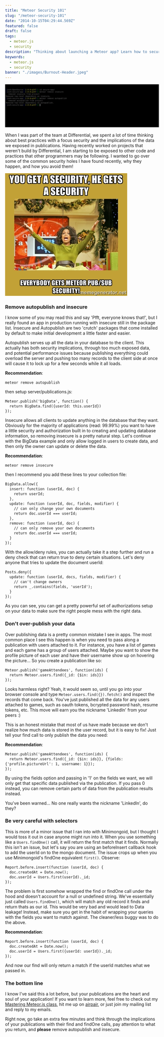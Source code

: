 ```yaml
---
title: "Meteor Security 101"
slug: "/meteor-security-101"
date: "2014-10-15T04:29:44.569Z"
featured: false
draft: false
tags:
  - meteor.js
  - security
description: "Thinking about launching a Meteor app? Learn how to secure it."
keywords:
  - meteor.js
  - security
banner: "./images/Burnout-Header.jpeg"
---
```


![header-cover](./images/security-blankets.jpg)

When I was part of the team at Differential, we spent a lot of time thinking about best practices with a focus security and the implications of the data we exposed in publications. Having recently worked on projects that weren't build by Differential, I am starting to be exposed to other code and practices that other programmers may be following. I wanted to go over some of the common security holes I have found recently, why they happen, and how you avoid them!

![everyone-gets-security](./images/everyone-gets-security.jpg)

### Remove autopublish and insecure

I know some of you may read this and say 'Pfft, everyone knows that!', but I really found an app in production running with insecure still in the package list. Insecure and Autopublish are two 'crutch' packages that come installed by default to make initial development a little faster and easier. 

Autopublish serves up all the data in your database to the client. This actually has both security implications, through too much exposed data, and potential performance issues because publishing everything could overload the server and pushing too many records to the client side at once will cause it to lock up for a few seconds while it all loads. 

**Recommendation**:

```
meteor remove autopublish
```

then setup server/publications.js:

```
Meteor.publish('bigData', function() {
  return BigData.find({userId: this.userId})
});
```

Insecure allows all clients to update anything in the database that they want. Obviously for the majority of applications (read: 99.99%) you want to have a little security and authorization built in to creating and updating database information, so removing insecure is a pretty natural step. Let's continue with the BigData example and only allow logged in users to create data, and then only the owner can update or delete the data.

**Recommendation**:

```
meteor remove insecure
```

then I recommend you add these lines to your collection file:

```
BigData.allow({
  insert: function (userId, doc) {
    return userId;
  },
  update: function (userId, doc, fields, modifier) {
    // can only change your own documents
    return doc.userId === userId;
  },
  remove: function (userId, doc) {
    // can only remove your own documents
    return doc.userId === userId;
  }
});
```

With the allow/deny rules, you can actually take it a step further and run a deny check that can return true to deny certain situations. Let's deny anyone that tries to update the document userId:

```
Posts.deny({
  update: function (userId, docs, fields, modifier) {
    // can't change owners
    return _.contains(fields, 'userId');
  }
});
```

As you can see, you can get a pretty powerful set of authorizations setup on your data to make sure the right people mess with the right data.

### Don't over-publish your data

Over publishing data is a pretty common mistake I see in apps. The most common place I see this happen is when you need to pass along a publication with users attached to it. For instance, you have a list of games and each game has a group of users attached. Maybe you want to show the profile picture of each user and have their username show up on hovering the picture... So you create a publication like so:

```
Meteor.publish('gameAttendees', function(ids) {
  return Meteor.users.find({_id: {$in: ids}})
});
```

Looks harmless right? Yeah, it would seem so, until you go into your browser console and type `Meteor.users.find({}).fetch()` and inspect the records that come back. You've just published all the data for any users attached to games, such as oauth tokens, bcrypted password hash, resume tokens, etc. This move will earn you the nickname 'LinkedIn' from your peers :)

This is an honest mistake that most of us have made because we don't realize how much data is stored in the user record, but it is easy to fix! Just tell your find call to only publish the data you need:

**Recommendation**:

```
Meteor.publish('gameAttendees', function(ids) {
  return Meteor.users.find({_id: {$in: ids}}, {fields: {'profile.pictureUrl': 1, username: 1}});
});
```

By using the fields option and passing in '1' on the fields we want, we will only get that specific data published via the publication. If you pass 0 instead, you can remove certain parts of data from the publication results instead.

You've been warned... No one really wants the nickname 'LinkedIn', do they?

### Be very careful with selectors

This is more of a minor issue that I ran into with Minimongoid, but I thought I would toss it out in case anyone might run into it. When you use something like a `Users.findOne()` call, it will return the first match that it finds. Normally this isn't an issue, but let's say you are using an beforeInsert callback hook to add the userId on to the mongo document. The issue crops up when you use Minimongoid's findOne equivalent `first()`. Observe:

```
Report.before.insert(function (userId, doc) {
  doc.createdAt = Date.now();
  doc.userId = Users.first(userId)._id;
});
```

The problem is first somehow wrapped the find or findOne call under the hood and doesn't account for a null or undefined string. We've essentially just called `Users.findOne()`, which will match any old record it finds and return thats as our id. This would be very bad and would lead to Data leakage! Instead, make sure you get in the habit of wrapping your queries with the fields you want to match against. The cleaner/less buggy was to do the above.

**Recommendation**:

```
Report.before.insert(function (userId, doc) {
  doc.createdAt = Date.now();
  doc.userId = Users.first({userId: userId})._id;
});
```

And now our find will only return a match if the userId matches what we passed in.

### The bottom line

I know I've said this a lot before, but your publications are the heart and soul of your application! If you want to learn more, feel free to check out my [Mastering Meteor.js class](http://meteorjs.club/learn), hit me up on [airpair](http://airpair.me/joshowens), or just join my mailing list and reply to my emails.

Right now, go take an extra few minutes and think through the implications of your publications with their find and findOne calls, pay attention to what you return, and **please** remove autopublish and insecure.



